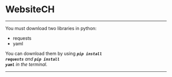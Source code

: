 WebsiteCH
===============

---

You must download two libraries in python:
- requests
- yaml

You can download them by using <code><i>**pip install requests**</code> and <code><i>**pip install yaml**</code> in the terminal.

---
